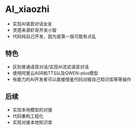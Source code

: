 # AI_xiaozhi
- 实现AI语音对话女友
- 灵感来源虾哥开发小智
- 代码纯自己开发，因为是第一版可能有点乱
## 特色
- 区别普通语音对话/实现AI流式语音对话
- 使用阿里云ASR和TTS以及QWEN-plus模型
- 有能力的AI开发者可以直接借鉴代码对接自己知识库等等操作
## 后续
- 实现本地模型的对接
- 代码重构工程化
- 实现对接本地知识库
